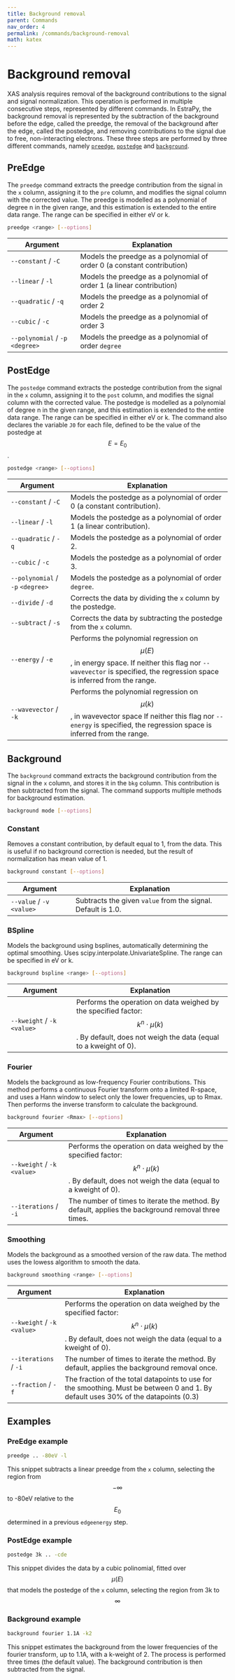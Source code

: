 ```yaml
---
title: Background removal
parent: Commands
nav_order: 4
permalink: /commands/background-removal
math: katex
---
```


# Background removal

XAS analysis requires removal of the background contributions to the signal and signal normalization. This operation is performed in multiple consecutive steps, represented by different commands. In EstraPy, the background removal is represented by the subtraction of the background before the edge, called the preedge, the removal of the background after the edge, called the postedge, and removing contributions to the signal due to free, non-interacting electrons. These three steps are performed by three different commands, namely [`preedge`](#preedge), [`postedge`](#postedge) and [`background`](#background).

## PreEdge

The `preedge` command extracts the preedge contribution from the signal in the `x` column, assigning it to the `pre` column, and modifies the signal column with the corrected value. The preedge is modelled as a polynomial of degree n in the given range, and this estimation is extended to the entire data range. The range can be specified in either eV or k.

```sh
preedge <range> [--options]
```

|Argument|Explanation|
|--|--|
|`--constant` / `-C`|Models the preedge as a polynomial of order 0 (a constant contribution)|
|`--linear` / `-l`|Models the preedge as a polynomial of order 1 (a linear contribution)|
|`--quadratic` / `-q`|Models the preedge as a polynomial of order 2|
|`--cubic` / `-c`|Models the preedge as a polynomial of order 3|
|`--polynomial` / `-p` `<degree>`|Models the preedge as a polynomial of order `degree`|

## PostEdge

The `postedge` command extracts the postedge contribution from the signal in the `x` column, assigning it to the `post` column, and modifies the signal column with the corrected value. The postedge is modelled as a polynomial of degree n in the given range, and this estimation is extended to the entire data range. The range can be specified in either eV or k.
The command also declares the variable `J0` for each file, defined to be the value of the postedge at $$E = E_{0}$$.

```sh
postedge <range> [--options]
```

|Argument|Explanation|
|--|--|
|`--constant` / `-C`|Models the postedge as a polynomial of order 0 (a constant contribution).|
|`--linear` / `-l`|Models the postedge as a polynomial of order 1 (a linear contribution).|
|`--quadratic` / `-q`|Models the postedge as a polynomial of order 2.|
|`--cubic` / `-c`|Models the postedge as a polynomial of order 3.|
|`--polynomial` / `-p` `<degree>`|Models the postedge as a polynomial of order `degree`.|
|`--divide` / `-d`|Corrects the data by dividing the `x` column by the postedge.|
|`--subtract` / `-s`|Corrects the data by subtracting the postedge from the `x` column.|
|`--energy` / `-e`|Performs the polynomial regression on $$\mu(E)$$, in energy space. If neither this flag nor `--wavevector` is specified, the regression space is inferred from the range.|
|`--wavevector` / `-k`|Performs the polynomial regression on $$\mu(k)$$, in wavevector space If neither this flag nor `--energy` is specified, the regression space is inferred from the range.|

## Background

The `background` command extracts the background contribution from the signal in the `x` column, and stores it in the `bkg` column. This contribution is then subtracted from the signal. The command supports multiple methods for background estimation.

```sh
background mode [--options]
```

### Constant

Removes a constant contribution, by default equal to 1, from the data. This is useful if no background correction is needed, but the result of normalization has mean value of 1.

```sh
background constant [--options]
```

|Argument|Explanation|
|--|--|
|`--value` / `-v` `<value>`|Subtracts the given `value` from the signal. Default is 1.0.|

### BSpline

Models the background using bsplines, automatically determining the optimal smoothing. Uses scipy.interpolate.UnivariateSpline. The range can be specified in eV or k.

```sh
background bspline <range> [--options]
```

|Argument|Explanation|
|--|--|
|`--kweight` / `-k` `<value>`|Performs the operation on data weighed by the specified factor: $$k^{n}\cdot\mu(k)$$. By default, does not weigh the data (equal to a kweight of 0).|

### Fourier

Models the background as low-frequency Fourier contributions. This method performs a continuous Fourier transform onto a limited R-space, and uses a Hann window to select only the lower frequencies, up to Rmax. Then performs the inverse transform to calculate the background.

```sh
background fourier <Rmax> [--options]
```

|Argument|Explanation|
|--|--|
|`--kweight` / `-k` `<value>`|Performs the operation on data weighed by the specified factor: $$k^{n}\cdot\mu(k)$$. By default, does not weigh the data (equal to a kweight of 0).|
|`--iterations` / `-i`|The number of times to iterate the method. By default, applies the background removal three times.|

### Smoothing

Models the background as a smoothed version of the raw data. The method uses the lowess algorithm to smooth the data.

```sh
background smoothing <range> [--options]
```

|Argument|Explanation|
|--|--|
|`--kweight` / `-k` `<value>`|Performs the operation on data weighed by the specified factor: $$k^{n}\cdot\mu(k)$$. By default, does not weigh the data (equal to a kweight of 0).|
|`--iterations` / `-i`|The number of times to iterate the method. By default, applies the background removal once.|
|`--fraction` / `-f`|The fraction of the total datapoints to use for the smoothing. Must be between 0 and 1. By default uses 30% of the datapoints (0.3)|

## Examples

### PreEdge example

```sh
preedge .. -80eV -l
```

This snippet subtracts a linear preedge from the `x` column, selecting the region from $$-\infty$$ to -80eV relative to the $$E_{0}$$ determined in a previous `edgeenergy` step.

### PostEdge example

```sh
postedge 3k .. -cde
```

This snippet divides the data by a cubic polinomial, fitted over $$\mu(E)$$ that models the postedge of the `x` column, selecting the region from 3k to $$\infty$$

### Background example

```sh
background fourier 1.1A -k2
```

This snippet estimates the background from the lower frequencies of the fourier transform, up to 1.1A, with a k-weight of 2. The process is performed three times (the default value). The background contribution is then subtracted from the signal.
